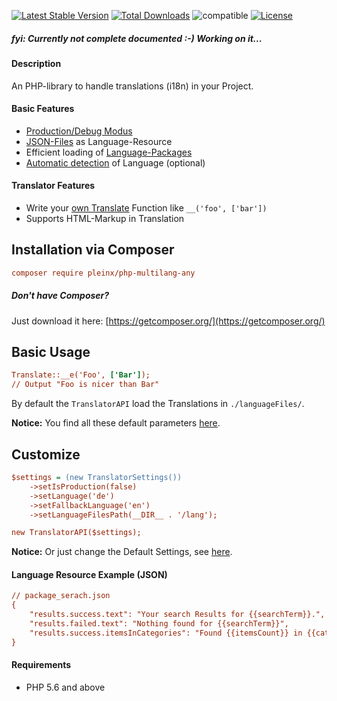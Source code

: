 [![Latest Stable Version](https://poser.pugx.org/pleinx/php-multilang-any/v/stable)](https://packagist.org/packages/pleinx/php-multilang-any)
[![Total Downloads](https://poser.pugx.org/pleinx/php-multilang-any/downloads)](https://packagist.org/packages/pleinx/php-multilang-any)
![compatible](https://img.shields.io/badge/PHP%207-Compatible-brightgreen.svg)
[![License](https://poser.pugx.org/pleinx/php-multilang-any/license)](https://packagist.org/packages/pleinx/php-multilang-any)

##### fyi: Currently not complete documented :-) Working on it...

#### Description

An PHP-library to handle translations (i18n) in your Project.

#### Basic Features

* [Production/Debug Modus](https://github.com/pleinx/php-multilang-any/wiki)
* [JSON-Files](https://github.com/pleinx/php-multilang-any/wiki) as Language-Resource
* Efficient loading of [Language-Packages](https://github.com/pleinx/php-multilang-any/wiki)
* [Automatic detection](https://github.com/pleinx/php-multilang-any/wiki) of Language (optional)

#### Translator Features

* Write your [own Translate](https://github.com/pleinx/php-multilang-any/wiki) Function like `__('foo', ['bar'])`
* Supports HTML-Markup in Translation

## Installation via Composer

```ini
composer require pleinx/php-multilang-any
```

##### Don't have Composer?
Just download it here: [https://getcomposer.org/](https://getcomposer.org/)

## Basic Usage 
```ini
Translate::__e('Foo', ['Bar']);
// Output "Foo is nicer than Bar"
```

By default the `TranslatorAPI` load the Translations in `./languageFiles/`.

**Notice:** You find all these default parameters [here](https://github.com/pleinx/php-multilang-any/wiki).

## Customize

```ini
$settings = (new TranslatorSettings())
    ->setIsProduction(false)
    ->setLanguage('de')
    ->setFallbackLanguage('en')
    ->setLanguageFilesPath(__DIR__ . '/lang');

new TranslatorAPI($settings);
```

**Notice:** Or just change the Default Settings, see [here](https://github.com/pleinx/php-multilang-any/wiki).

#### Language Resource Example (JSON) 
```ini
// package_serach.json
{
    "results.success.text": "Your search Results for {{searchTerm}}.",
    "results.failed.text": "Nothing found for {{searchTerm}}",
    "results.success.itemsInCategories": "Found {{itemsCount}} in {{categories}}"
}
```

#### Requirements
* PHP 5.6 and above

